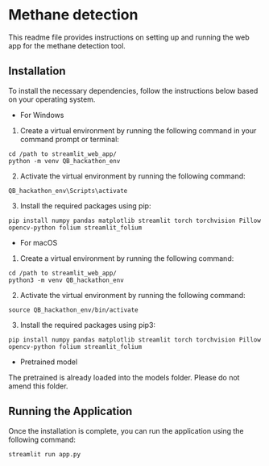 # Methane detection
This readme file provides instructions on setting up and running the web app for the methane detection tool.

## Installation
To install the necessary dependencies, follow the instructions below based on your operating system.

- For Windows

1. Create a virtual environment by running the following command in your command prompt or terminal:

```
cd /path to streamlit_web_app/
python -m venv QB_hackathon_env
```

2. Activate the virtual environment by running the following command:

```
QB_hackathon_env\Scripts\activate
```

3. Install the required packages using pip:

```
pip install numpy pandas matplotlib streamlit torch torchvision Pillow opencv-python folium streamlit_folium

```


- For macOS

1. Create a virtual environment by running the following command:

```
cd /path to streamlit_web_app/
python3 -m venv QB_hackathon_env
```


2. Activate the virtual environment by running the following command:

```
source QB_hackathon_env/bin/activate
```


3. Install the required packages using pip3:

```
pip install numpy pandas matplotlib streamlit torch torchvision Pillow opencv-python folium streamlit_folium
```

- Pretrained model

The pretrained is already loaded into the models folder. Please do not amend this folder.


## Running the Application
Once the installation is complete, you can run the application using the following command:

```
streamlit run app.py
```
